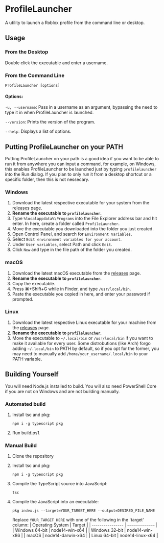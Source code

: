 # ProfileLauncher
A utility to launch a Roblox profile from the command line or desktop.

## Usage
### From the Desktop
Double click the executable and enter a username.
### From the Command Line
```ProfileLauncher [options]```
#### Options:
`-u, --username`: Pass in a username as an argument, bypassing the need to type it in when ProfileLauncher is launched.

`--version`: Prints the version of the program.

`--help`: Displays a list of options.

## Putting ProfileLauncher on your PATH
Putting ProfileLauncher on your path is a good idea if you want to be able to run it from anywhere you can input a command, for example, on Windows, this enables ProfileLauncher to be launched just by typing `profilelauncher` into the Run dialog. If you plan to only run it from a desktop shortcut or a specific folder, then this is not nessecary.
### Windows
1. Download the latest respective executable for your system from the [releases](https://github.com/CominAtYou/ProfileLauncher/releases) page.
2. **Rename the executable to `profilelauncher`**.
3. Type `%localappdata%\Programs` into the File Explorer address bar and hit enter. In here, create a folder called `ProfileLauncher`.
4. Move the executable you downloaded into the folder you just created.
5. Open Control Panel, and search for `Environment Variables`.
6. Select `Edit environment variables for your account`.
7. Under `User variables`, select Path and click `Edit`.
8. Click `New` and type in the file path of the folder you created.
### macOS
1. Download the latest macOS executable from the [releases](https://github.com/CominAtYou/ProfileLauncher/releases) page.
2. **Rename the executable to `profilelauncher`**.
3. Copy the executable.
4. Press ⌘+Shift+G while in Finder, and type `/usr/local/bin`.
5. Paste the executable you copied in here, and enter your password if prompted.
### Linux
1. Download the latest respective Linux executable for your machine from the [releases](https://github.com/CominAtYou/ProfileLauncher/releases) page.
2. **Rename the executable to `profilelauncher`**.
3. Move the executable to `~/.local/bin` or `/usr/local/bin` if you want to make it available for every user. Some distrobutions (like Arch) forgo adding `~/.local/bin` to PATH by default, so if you opt for the former, you may need to manually add `/home/your_username/.local/bin` to your PATH variable.
## Building Yourself
You will need Node.js installed to build. You will also need PowerShell Core if you are not on Windows and are not building manually.
### Automated build
1. Install tsc and pkg:

    ```npm i -g typescript pkg```
2. Run build.ps1.
### Manual Build
1. Clone the repository
2. Install tsc and pkg:

    ```npm i -g typescript pkg```
3. Compile the TypeScript source into JavaScript:

    ```tsc```
4. Compile the JavaScript into an executable:

    ```pkg index.js --target=YOUR_TARGET_HERE --output=DESIRED_FILE_NAME```

    Replace `YOUR_TARGET_HERE` with one of the following in the 'target' column:
    | Operating System | Target |
    | ---------------- | -------------- |
    | Windows 64-bit   | node14-win-x64 |
    | Windows 32-bit   | node14-win-x86 |
    | macOS            | node14-darwin-x64 |
    | Linux 64-bit     | node14-linux-x64 |
